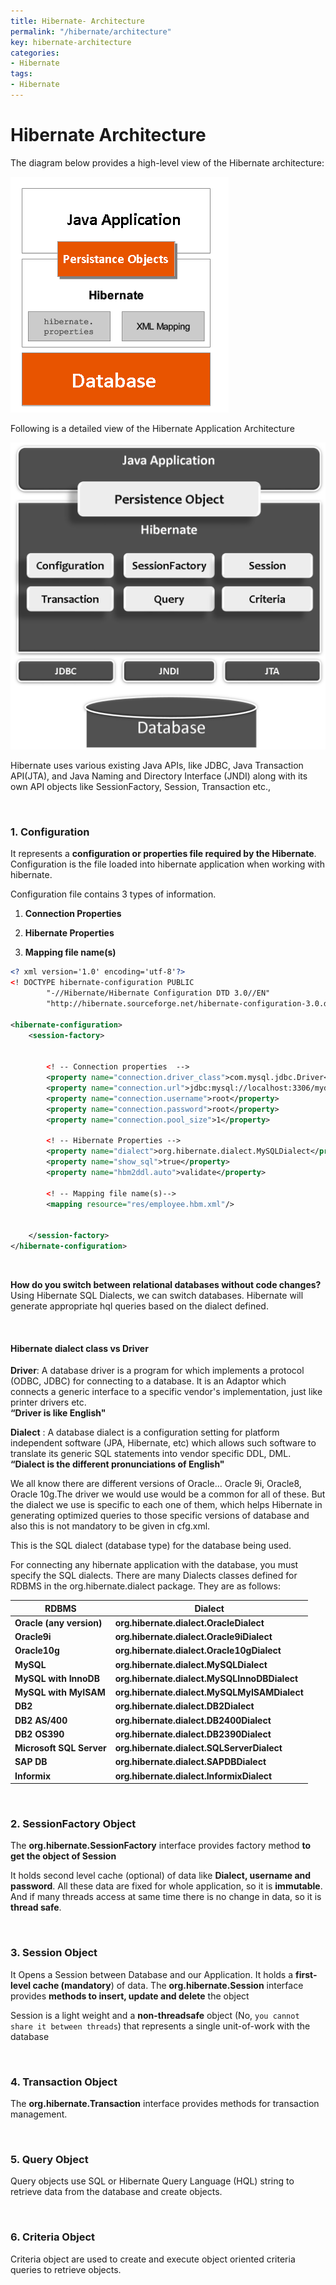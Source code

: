 ```yaml
---
title: Hibernate- Architecture
permalink: "/hibernate/architecture"
key: hibernate-architecture
categories:
- Hibernate
tags:
- Hibernate
---
```


Hibernate Architecture
========================

The diagram below provides a high-level view of the Hibernate architecture:

![E:\\Users\\satyacodes\\Pictures\\12.png](media/b58640c6479a2a60ecd8fd0cfe870855.png)

Following is a detailed view of the Hibernate Application Architecture

![E:\\Users\\satyacodes\\Pictures\\12.png](media/2d9894b012228d9eb685111efac8080e.png)

Hibernate uses various existing Java APIs, like JDBC, Java Transaction API(JTA),
and Java Naming and Directory Interface (JNDI) along with its own API objects
like SessionFactory, Session, Transaction etc.,

<br>

### 1. Configuration 

It represents a **configuration or properties file required by the Hibernate**.
Configuration is the file loaded into hibernate application when working with
hibernate.

Configuration file contains 3 types of information.

1.  **Connection Properties**

2.  **Hibernate Properties**

3.  **Mapping file name(s)**

```xml
<? xml version='1.0' encoding='utf-8'?>
<! DOCTYPE hibernate-configuration PUBLIC
        "-//Hibernate/Hibernate Configuration DTD 3.0//EN"
        "http://hibernate.sourceforge.net/hibernate-configuration-3.0.dtd">

<hibernate-configuration>
    <session-factory>
    
    
        <! -- Connection properties  -->
        <property name="connection.driver_class">com.mysql.jdbc.Driver</property>
        <property name="connection.url">jdbc:mysql://localhost:3306/mydb</property>
        <property name="connection.username">root</property>
        <property name="connection.password">root</property>        
        <property name="connection.pool_size">1</property>
        
        <! -- Hibernate Properties -->
        <property name="dialect">org.hibernate.dialect.MySQLDialect</property>
        <property name="show_sql">true</property>
        <property name="hbm2ddl.auto">validate</property>  
      
        <! -- Mapping file name(s)-->
        <mapping resource="res/employee.hbm.xml"/>
    
    
    </session-factory>
</hibernate-configuration>
```
<br>



**How do you switch between relational databases without code changes?**  
Using Hibernate SQL Dialects, we can switch databases. Hibernate will generate
appropriate hql queries based on the dialect defined.

<br>

#### Hibernate dialect class vs Driver

**Driver**: A database driver is a program for which implements a protocol
(ODBC, JDBC) for connecting to a database. It is an Adaptor which connects a
generic interface to a specific vendor's implementation, just like printer
drivers etc.  
**“Driver is like English"**

**Dialect** : A database dialect is a configuration setting for platform
independent software (JPA, Hibernate, etc) which allows such software to
translate its generic SQL statements into vendor specific DDL, DML.   
**“Dialect is the different pronunciations of English"**

We all know there are different versions of Oracle... Oracle 9i, Oracle8, Oracle
10g.The driver we would use would be a common for all of these. But the dialect
we use is specific to each one of them, which helps Hibernate in generating
optimized queries to those specific versions of database and also this is not
mandatory to be given in cfg.xml.

This is the SQL dialect (database type) for the database being used.

For connecting any hibernate application with the database, you must specify the
SQL dialects. There are many Dialects classes defined for RDBMS in the
org.hibernate.dialect package. They are as follows:

| **RDBMS**                | **Dialect**                                  |
|--------------------------|----------------------------------------------|
| **Oracle (any version)** | **org.hibernate.dialect.OracleDialect**      |
| **Oracle9i**             | **org.hibernate.dialect.Oracle9iDialect**    |
| **Oracle10g**            | **org.hibernate.dialect.Oracle10gDialect**   |
| **MySQL**                | **org.hibernate.dialect.MySQLDialect**       |
| **MySQL with InnoDB**    | **org.hibernate.dialect.MySQLInnoDBDialect** |
| **MySQL with MyISAM**    | **org.hibernate.dialect.MySQLMyISAMDialect** |
| **DB2**                  | **org.hibernate.dialect.DB2Dialect**         |
| **DB2 AS/400**           | **org.hibernate.dialect.DB2400Dialect**      |
| **DB2 OS390**            | **org.hibernate.dialect.DB2390Dialect**      |
| **Microsoft SQL Server** | **org.hibernate.dialect.SQLServerDialect**   |
| **SAP DB**               | **org.hibernate.dialect.SAPDBDialect**       |
| **Informix**             | **org.hibernate.dialect.InformixDialect**    |

<br>


### 2. SessionFactory Object

The **org.hibernate.SessionFactory** interface provides factory method **to get
the object of Session**

It holds second level cache (optional) of data like **Dialect, username and
password**. All these data are fixed for whole application, so it is
**immutable**. And if many threads access at same time there is no change in
data, so it is **thread safe**.

<br>


### 3. Session Object

It Opens a Session between Database and our Application. It holds a
**first-level cache (mandatory**) of data. The **org.hibernate.Session**
interface provides **methods to insert, update and delete** the object

Session is a light weight and a **non-threadsafe** object (No, `you cannot share it
between threads`) that represents a single unit-of-work with the database

<br>


### 4. Transaction Object

The **org.hibernate.Transaction** interface provides methods for transaction
management.

<br>


### 5. Query Object

Query objects use SQL or Hibernate Query Language (HQL) string to retrieve data
from the database and create objects.

<br>


### 6. Criteria Object

Criteria object are used to create and execute object oriented criteria queries
to retrieve objects.
